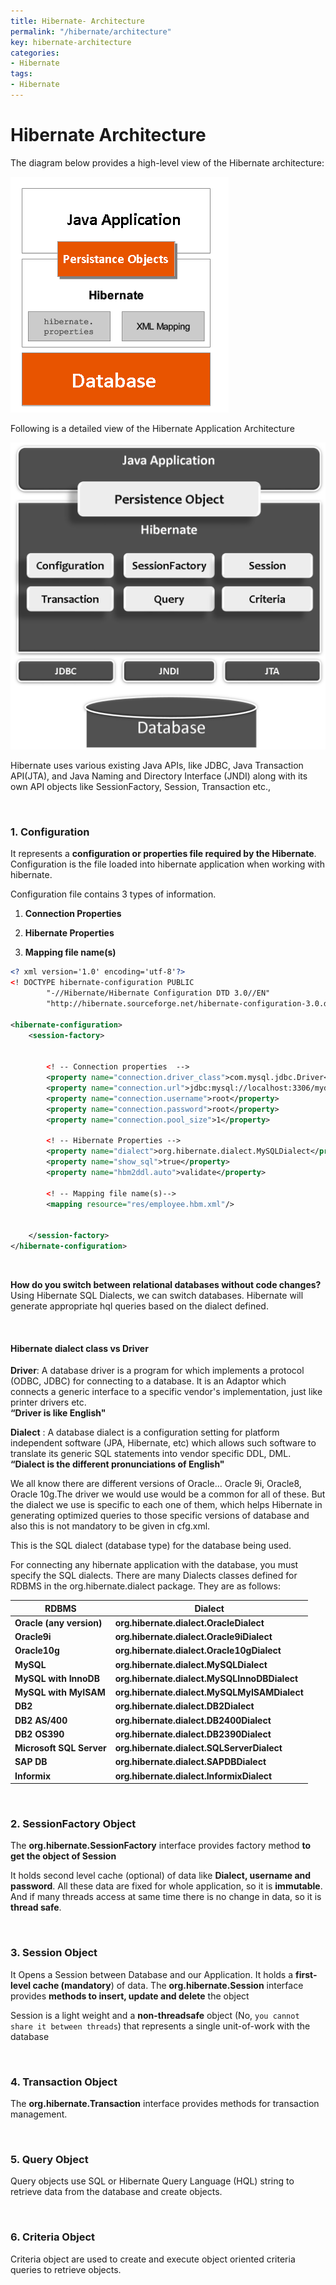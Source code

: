 ```yaml
---
title: Hibernate- Architecture
permalink: "/hibernate/architecture"
key: hibernate-architecture
categories:
- Hibernate
tags:
- Hibernate
---
```


Hibernate Architecture
========================

The diagram below provides a high-level view of the Hibernate architecture:

![E:\\Users\\satyacodes\\Pictures\\12.png](media/b58640c6479a2a60ecd8fd0cfe870855.png)

Following is a detailed view of the Hibernate Application Architecture

![E:\\Users\\satyacodes\\Pictures\\12.png](media/2d9894b012228d9eb685111efac8080e.png)

Hibernate uses various existing Java APIs, like JDBC, Java Transaction API(JTA),
and Java Naming and Directory Interface (JNDI) along with its own API objects
like SessionFactory, Session, Transaction etc.,

<br>

### 1. Configuration 

It represents a **configuration or properties file required by the Hibernate**.
Configuration is the file loaded into hibernate application when working with
hibernate.

Configuration file contains 3 types of information.

1.  **Connection Properties**

2.  **Hibernate Properties**

3.  **Mapping file name(s)**

```xml
<? xml version='1.0' encoding='utf-8'?>
<! DOCTYPE hibernate-configuration PUBLIC
        "-//Hibernate/Hibernate Configuration DTD 3.0//EN"
        "http://hibernate.sourceforge.net/hibernate-configuration-3.0.dtd">

<hibernate-configuration>
    <session-factory>
    
    
        <! -- Connection properties  -->
        <property name="connection.driver_class">com.mysql.jdbc.Driver</property>
        <property name="connection.url">jdbc:mysql://localhost:3306/mydb</property>
        <property name="connection.username">root</property>
        <property name="connection.password">root</property>        
        <property name="connection.pool_size">1</property>
        
        <! -- Hibernate Properties -->
        <property name="dialect">org.hibernate.dialect.MySQLDialect</property>
        <property name="show_sql">true</property>
        <property name="hbm2ddl.auto">validate</property>  
      
        <! -- Mapping file name(s)-->
        <mapping resource="res/employee.hbm.xml"/>
    
    
    </session-factory>
</hibernate-configuration>
```
<br>



**How do you switch between relational databases without code changes?**  
Using Hibernate SQL Dialects, we can switch databases. Hibernate will generate
appropriate hql queries based on the dialect defined.

<br>

#### Hibernate dialect class vs Driver

**Driver**: A database driver is a program for which implements a protocol
(ODBC, JDBC) for connecting to a database. It is an Adaptor which connects a
generic interface to a specific vendor's implementation, just like printer
drivers etc.  
**“Driver is like English"**

**Dialect** : A database dialect is a configuration setting for platform
independent software (JPA, Hibernate, etc) which allows such software to
translate its generic SQL statements into vendor specific DDL, DML.   
**“Dialect is the different pronunciations of English"**

We all know there are different versions of Oracle... Oracle 9i, Oracle8, Oracle
10g.The driver we would use would be a common for all of these. But the dialect
we use is specific to each one of them, which helps Hibernate in generating
optimized queries to those specific versions of database and also this is not
mandatory to be given in cfg.xml.

This is the SQL dialect (database type) for the database being used.

For connecting any hibernate application with the database, you must specify the
SQL dialects. There are many Dialects classes defined for RDBMS in the
org.hibernate.dialect package. They are as follows:

| **RDBMS**                | **Dialect**                                  |
|--------------------------|----------------------------------------------|
| **Oracle (any version)** | **org.hibernate.dialect.OracleDialect**      |
| **Oracle9i**             | **org.hibernate.dialect.Oracle9iDialect**    |
| **Oracle10g**            | **org.hibernate.dialect.Oracle10gDialect**   |
| **MySQL**                | **org.hibernate.dialect.MySQLDialect**       |
| **MySQL with InnoDB**    | **org.hibernate.dialect.MySQLInnoDBDialect** |
| **MySQL with MyISAM**    | **org.hibernate.dialect.MySQLMyISAMDialect** |
| **DB2**                  | **org.hibernate.dialect.DB2Dialect**         |
| **DB2 AS/400**           | **org.hibernate.dialect.DB2400Dialect**      |
| **DB2 OS390**            | **org.hibernate.dialect.DB2390Dialect**      |
| **Microsoft SQL Server** | **org.hibernate.dialect.SQLServerDialect**   |
| **SAP DB**               | **org.hibernate.dialect.SAPDBDialect**       |
| **Informix**             | **org.hibernate.dialect.InformixDialect**    |

<br>


### 2. SessionFactory Object

The **org.hibernate.SessionFactory** interface provides factory method **to get
the object of Session**

It holds second level cache (optional) of data like **Dialect, username and
password**. All these data are fixed for whole application, so it is
**immutable**. And if many threads access at same time there is no change in
data, so it is **thread safe**.

<br>


### 3. Session Object

It Opens a Session between Database and our Application. It holds a
**first-level cache (mandatory**) of data. The **org.hibernate.Session**
interface provides **methods to insert, update and delete** the object

Session is a light weight and a **non-threadsafe** object (No, `you cannot share it
between threads`) that represents a single unit-of-work with the database

<br>


### 4. Transaction Object

The **org.hibernate.Transaction** interface provides methods for transaction
management.

<br>


### 5. Query Object

Query objects use SQL or Hibernate Query Language (HQL) string to retrieve data
from the database and create objects.

<br>


### 6. Criteria Object

Criteria object are used to create and execute object oriented criteria queries
to retrieve objects.
